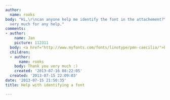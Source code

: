 ```yaml
---
author:
  name: rooks
body: "Hi,\r\ncan anyone help me identify the font in the attachement?\r\nThank you
  very much for any help."
comments:
- author:
    name: Jan
    picture: 112311
  body: <a href="http://www.myfonts.com/fonts/linotype/pmn-caecilia/">PMN Caecilia</a>.
  children:
  - author:
      name: rooks
    body: Thank you very much :)
    created: '2013-07-16 08:22:05'
  created: '2013-07-15 22:09:03'
date: '2013-07-15 21:50:35'
title: Help with identifying a font

---
```

